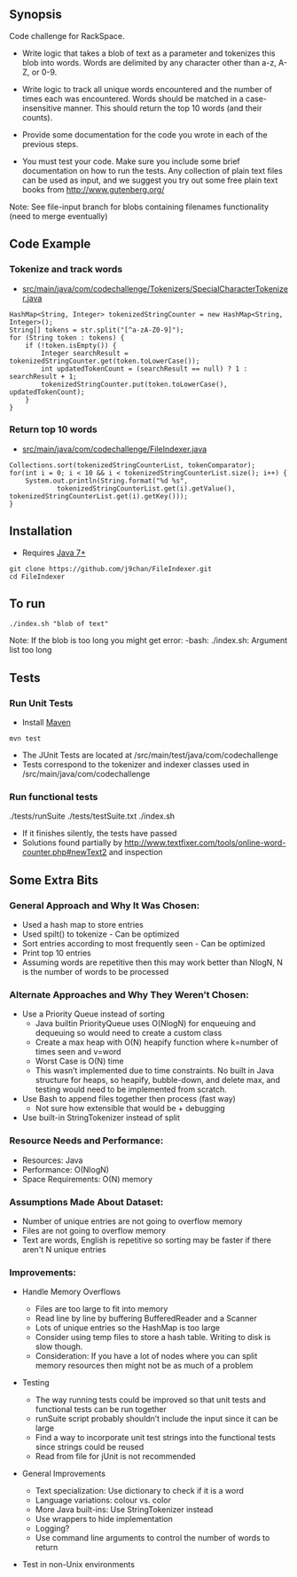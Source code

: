 ## Synopsis

Code challenge for RackSpace.

- Write logic that takes a blob of text as a parameter and tokenizes this blob
 into words. Words are delimited by any character other than a-z, A-Z, or 0-9.

- Write logic to track all unique words encountered and the number of times
 each was encountered. Words should be matched in a case-insensitive manner.
 This should return the top 10 words (and their counts).

- Provide some documentation for the code you wrote in each of the previous
 steps.

- You must test your code. Make sure you include some brief documentation on
 how to run the tests. Any collection of plain text files can be used as
 input, and we suggest you try out some free plain text books from
 http://www.gutenberg.org/

Note: See file-input branch for blobs containing filenames functionality (need to merge eventually)

## Code Example

### Tokenize and track words
- [src/main/java/com/codechallenge/Tokenizers/SpecialCharacterTokenizer.java](https://github.com/j9chan/FileIndexer/blob/master/src/main/java/com/codechallenge/Tokenizers/SpecialCharacterTokenizer.java)
```
HashMap<String, Integer> tokenizedStringCounter = new HashMap<String, Integer>();
String[] tokens = str.split("[^a-zA-Z0-9]");
for (String token : tokens) {
    if (!token.isEmpty()) {
        Integer searchResult = tokenizedStringCounter.get(token.toLowerCase());
        int updatedTokenCount = (searchResult == null) ? 1 : searchResult + 1;
        tokenizedStringCounter.put(token.toLowerCase(), updatedTokenCount);
    }
}
```
### Return top 10 words
- [src/main/java/com/codechallenge/FileIndexer.java](https://github.com/j9chan/FileIndexer/blob/master/src/main/java/com/codechallenge/FileIndexer.java)

```
Collections.sort(tokenizedStringCounterList, tokenComparator);
for(int i = 0; i < 10 && i < tokenizedStringCounterList.size(); i++) {
    System.out.println(String.format("%d %s",
            tokenizedStringCounterList.get(i).getValue(), tokenizedStringCounterList.get(i).getKey()));
}

```
## Installation

- Requires [Java 7+](https://www.java.com/en/download/)

```
git clone https://github.com/j9chan/FileIndexer.git
cd FileIndexer
```

## To run

```
./index.sh "blob of text"

```
Note: If the blob is too long you might get error: -bash: ./index.sh: Argument list too long

## Tests

### Run Unit Tests
- Install [Maven](https://maven.apache.org/)

```
mvn test
```
- The JUnit Tests are located at <path>/src/main/test/java/com/codechallenge
- Tests correspond to the tokenizer and indexer classes used in <path>/src/main/java/com/codechallenge

### Run functional tests
./tests/runSuite ./tests/testSuite.txt ./index.sh

- If it finishes silently, the tests have passed
- Solutions found partially by http://www.textfixer.com/tools/online-word-counter.php#newText2 and inspection

## Some Extra Bits

### General Approach and Why It Was Chosen:
- Used a hash map to store entries
- Used spilt() to tokenize - Can be optimized
- Sort entries according to most frequently seen - Can be optimized
- Print top 10 entries
- Assuming words are repetitive then this may work better than NlogN, N is the number of words to be processed

### Alternate Approaches and Why They Weren’t Chosen:
- Use a Priority Queue instead of sorting
    * Java builtin PriorityQueue uses O(NlogN) for enqueuing and dequeuing so would need to create a custom class
    * Create a max heap with O(N) heapify function where k=number of times seen and v=word
    * Worst Case is O(N) time
    * This wasn’t implemented due to time constraints. No built in Java structure for heaps, so heapify, bubble-down, and delete max, and testing would need to be implemented from scratch.
- Use Bash to append files together then process (fast way)
    * Not sure how extensible that would be + debugging
- Use built-in StringTokenizer instead of split

### Resource Needs and Performance:
- Resources: Java
- Performance: O(NlogN)
- Space Requirements: O(N) memory

### Assumptions Made About Dataset:
- Number of unique entries are not going to overflow memory
- Files are not going to overflow memory
- Text are words, English is repetitive so sorting may be faster if there aren't N unique entries

### Improvements:
* Handle Memory Overflows
    * Files are too large to fit into memory
    * Read line by line by buffering BufferedReader and a Scanner
    * Lots of unique entries so the HashMap is too large
    * Consider using temp files to store a hash table. Writing to disk is slow though.
    * Consideration: If you have a lot of nodes where you can split memory resources then might not be as much of a problem

* Testing
    * The way running tests could be improved so that unit tests and functional tests can be run together
    * runSuite script probably shouldn’t include the input since it can be large
    * Find a way to incorporate unit test strings into the functional tests since strings could be reused
    * Read from file for jUnit is not recommended

* General Improvements
    * Text specialization: Use dictionary to check if it is a word
    * Language variations: colour vs. color
    * More Java built-ins: Use StringTokenizer instead
    * Use wrappers to hide implementation
    * Logging?
    * Use command line arguments to control the number of words to return

* Test in non-Unix environments
